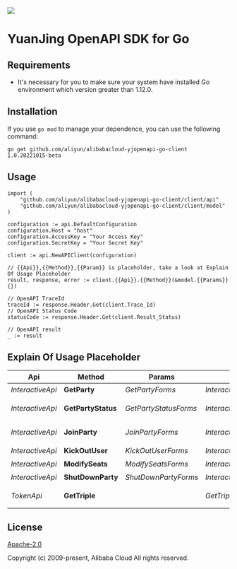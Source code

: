 ![](https://aliyunsdk-pages.alicdn.com/icons/AlibabaCloud.svg)

# YuanJing OpenAPI SDK for Go

## Requirements
- It's necessary for you to make sure your system have installed Go environment which version greater than 1.12.0.

## Installation
If you use `go mod` to manage your dependence, you can use the following command:
```
go get github.com/aliyun/alibabacloud-yjopenapi-go-client 1.0.20221015-beta
```

## Usage
```
import (
    "github.com/aliyun/alibabacloud-yjopenapi-go-client/client/api"
    "github.com/aliyun/alibabacloud-yjopenapi-go-client/client/model"
)

configuration := api.DefaultConfiguration
configuration.Host = "host"
configuration.AccessKey = "Your Access Key"
configuration.SecretKey = "Your Secret Key"

client := api.NewAPIClient(configuration)

// {{Api}},{{Method}},{{Param}} is placeholder, take a look at Explain Of Usage Placeholder
result, response, error := client.{{Api}}.{{Method}}(&model.{{Params}}{})

// OpenAPI TraceId
traceId := response.Header.Get(client.Trace_Id)
// OpenAPI Status Code
statusCode := response.Header.Get(client.Result_Status)

// OpenAPI result
_ := result
```

## Explain Of Usage Placeholder

| Api | Method | Params | Result | Description |
| ------------ | ------------- | ------------- | ------------- | ------------- |
 | *InteractiveApi* | **GetParty** | *GetPartyForms*  | *InteractiveGetPartyResult* | 获取派对 |
 | *InteractiveApi* | **GetPartyStatus** | *GetPartyStatusForms*  | *InteractiveGetPartyStatusResult* | 查询派对游戏状态 |
 | *InteractiveApi* | **JoinParty** | *JoinPartyForms*  | *InteractiveJoinPartyResult* | 加入分配席位 |
 | *InteractiveApi* | **KickOutUser** | *KickOutUserForms*  | *InteractiveKickOutUserResult* | 踢出派对 |
 | *InteractiveApi* | **ModifySeats** | *ModifySeatsForms*  | *InteractiveModifySeatsResult* | 修改席位 |
 | *InteractiveApi* | **ShutDownParty** | *ShutDownPartyForms*  | *InteractiveShutDownPartyResult* | 关闭派对 |
 | *TokenApi* | **GetTriple** |   | *GetTripleResult* | 获取临时安全令牌 |

## License
[Apache-2.0](http://www.apache.org/licenses/LICENSE-2.0)

Copyright (c) 2009-present, Alibaba Cloud All rights reserved.


